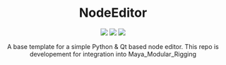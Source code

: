 <h1 align="center">NodeEditor</h1>
<p align="center">
    <img src="https://img.shields.io/badge/Maya-37A5CC?style=for-the-badge&logo=autodeskmaya&logoColor=white">
    <img src="https://img.shields.io/badge/Python-FFD43B?style=for-the-badge&logo=python&logoColor=blue">
    <img src="https://img.shields.io/badge/Qt-41CD52?style=for-the-badge&logo=Qt&logoColor=white">
</p>

<p align="center">
A base template for a simple Python & Qt based node editor. This repo is developement for integration into Maya_Modular_Rigging
</p>
